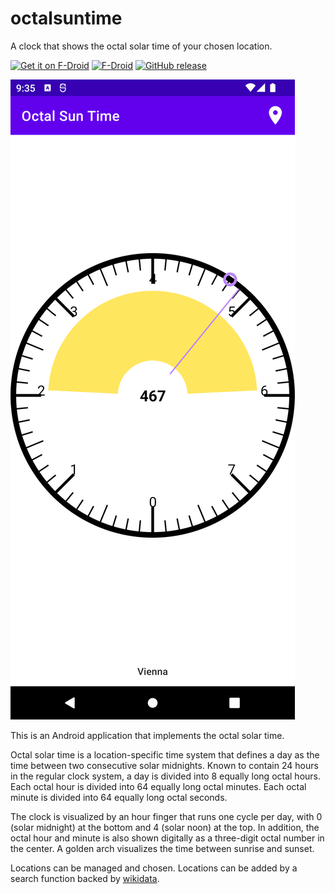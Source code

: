 # octalsuntime
A clock that shows the octal solar time of your chosen location.

<a href="https://f-droid.org/en/packages/at.manuelbichler.octalsuntime/"><img src="https://fdroid.gitlab.io/artwork/badge/get-it-on.png" alt="Get it on F-Droid" height="75" /></a>
[![F-Droid](https://img.shields.io/f-droid/v/at.manuelbichler.octalsuntime.svg)](https://f-droid.org/en/packages/at.manuelbichler.octalsuntime/)
[![GitHub release](https://img.shields.io/github/release/votacom/octalsuntime.svg)](https://github.com/votacom/octalsuntime/releases)

![image](https://github.com/votacom/octalsuntime/blob/master/fastlane/metadata/android/en-US/images/phoneScreenshots/1.png)

This is an Android application that implements the octal solar time.

Octal solar time is a location-specific time system that defines a day as the time between two consecutive solar midnights.
Known to contain 24 hours in the regular clock system, a day is divided into 8 equally long octal hours.
Each octal hour is divided into 64 equally long octal minutes.
Each octal minute is divided into 64 equally long octal seconds.

The clock is visualized by an hour finger that runs one cycle per day, with 0 (solar midnight) at the bottom and 4 (solar noon) at the top.
In addition, the octal hour and minute is also shown digitally as a three-digit octal number in the center.
A golden arch visualizes the time between sunrise and sunset.

Locations can be managed and chosen.
Locations can be added by a search function backed by [wikidata](https://www.wikidata.org/).
